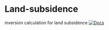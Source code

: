 # Land-subsidence
inversion calculation for land subsidence
[![Docs](https://img.shields.io/badge/docs-link-blue?style=for-the-badge)](https://ecoon.github.io/watershed-workflow/build/html/index.html)

